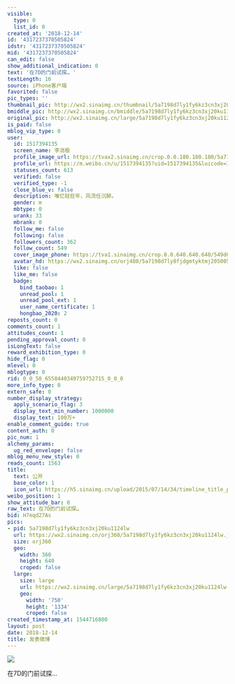 ```yaml
---
visible:
  type: 0
  list_id: 0
created_at: '2018-12-14'
id: '4317237370505824'
idstr: '4317237370505824'
mid: '4317237370505824'
can_edit: false
show_additional_indication: 0
text: '在7D的门前试探… '
textLength: 16
source: iPhone客户端
favorited: false
pic_types: ''
thumbnail_pic: http://wx2.sinaimg.cn/thumbnail/5a7198d7ly1fy6kz3cn3xj20ku1124lw.jpg
bmiddle_pic: http://wx2.sinaimg.cn/bmiddle/5a7198d7ly1fy6kz3cn3xj20ku1124lw.jpg
original_pic: http://wx2.sinaimg.cn/large/5a7198d7ly1fy6kz3cn3xj20ku1124lw.jpg
is_paid: false
mblog_vip_type: 0
user:
  id: 1517394135
  screen_name: 李消极
  profile_image_url: https://tvax2.sinaimg.cn/crop.0.0.180.180.180/5a7198d7ly8fjdgmtyktmj20500500so.jpg?KID=imgbed,tva&Expires=1606399298&ssig=c%2FXMfRz3WL
  profile_url: https://m.weibo.cn/u/1517394135?uid=1517394135&luicode=10000011&lfid=2304131517394135_-_WEIBO_SECOND_PROFILE_WEIBO
  statuses_count: 613
  verified: false
  verified_type: -1
  close_blue_v: false
  description: 唯忆轻狂年，风流任沉醉。
  gender: m
  mbtype: 0
  urank: 33
  mbrank: 0
  follow_me: false
  following: false
  followers_count: 362
  follow_count: 549
  cover_image_phone: https://tva1.sinaimg.cn/crop.0.0.640.640.640/549d0121tw1egm1kjly3jj20hs0hsq4f.jpg
  avatar_hd: https://wx2.sinaimg.cn/orj480/5a7198d7ly8fjdgmtyktmj20500500so.jpg
  like: false
  like_me: false
  badge:
    bind_taobao: 1
    unread_pool: 1
    unread_pool_ext: 1
    user_name_certificate: 1
    hongbao_2020: 2
reposts_count: 0
comments_count: 1
attitudes_count: 1
pending_approval_count: 0
isLongText: false
reward_exhibition_type: 0
hide_flag: 0
mlevel: 0
mblogtype: 0
rid: 0_0_50_6558440349759752715_0_0_0
more_info_type: 0
extern_safe: 0
number_display_strategy:
  apply_scenario_flag: 3
  display_text_min_number: 1000000
  display_text: 100万+
enable_comment_guide: true
content_auth: 0
pic_num: 1
alchemy_params:
  ug_red_envelope: false
mblog_menu_new_style: 0
reads_count: 1563
title:
  text: 公开
  base_color: 1
  icon_url: https://h5.sinaimg.cn/upload/2015/07/14/34/timeline_title_public_default.png
weibo_position: 1
show_attitude_bar: 0
raw_text: 在7D的门前试探… ​​​
bid: H7eqd27As
pics:
- pid: 5a7198d7ly1fy6kz3cn3xj20ku1124lw
  url: https://wx2.sinaimg.cn/orj360/5a7198d7ly1fy6kz3cn3xj20ku1124lw.jpg
  size: orj360
  geo:
    width: 360
    height: 640
    croped: false
  large:
    size: large
    url: https://wx2.sinaimg.cn/large/5a7198d7ly1fy6kz3cn3xj20ku1124lw.jpg
    geo:
      width: '750'
      height: '1334'
      croped: false
created_timestamp_at: 1544716800
layout: post
date: 2018-12-14
title: 发表微博
---
```


![](https://image.baidu.com/search/down?url=http://wx2.sinaimg.cn/large/5a7198d7ly1fy6kz3cn3xj20ku1124lw.jpg)

在7D的门前试探… 

